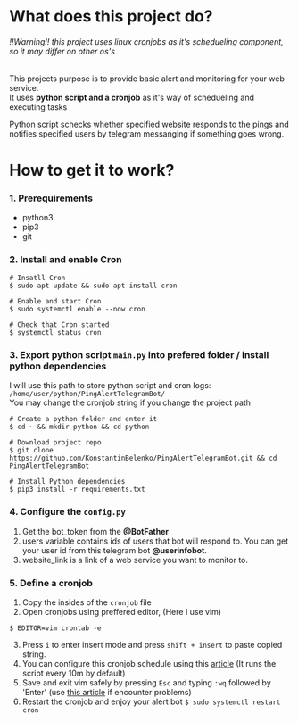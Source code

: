 # What does this project do?
###### !!Warning!! this project uses linux cronjobs as it's schedueling component, so it may differ on other os's

This projects purpose is to provide basic alert and monitoring for your web service. <br>
It uses **python script and a cronjob** as it's way of schedueling and executing tasks <br>

Python script schecks whether specified website responds to the pings and notifies specified users by telegram messanging if something goes wrong. <br>

# How to get it to work?

### 1. Prerequirements

* python3
* pip3
* git

### 2. Install and enable Cron
```
# Insatll Cron
$ sudo apt update && sudo apt install cron

# Enable and start Cron 
$ sudo systemctl enable --now cron

# Check that Cron started 
$ systemctl status cron
```

### 3. Export python script `main.py` into prefered folder / install python dependencies
I will use this path to store python script and cron logs: <br>
`/home/user/python/PingAlertTelegramBot/` <br>
You may change the cronjob string if you change the project path

```
# Create a python folder and enter it
$ cd ~ && mkdir python && cd python 

# Download project repo
$ git clone https://github.com/KonstantinBelenko/PingAlertTelegramBot.git && cd PingAlertTelegramBot

# Install Python dependencies
$ pip3 install -r requirements.txt
```
### 4. Configure the `config.py`
1. Get the bot_token from the **@BotFather**
2. users variable contains ids of users that bot will respond to. You can get your user id from this telegram bot **@userinfobot**.
3. website_link is a link of a web service you want to monitor to.

### 5. Define a cronjob
1. Copy the insides of the `cronjob` file <br>
2. Open cronjobs using preffered editor,  (Here I use vim)
```
$ EDITOR=vim crontab -e
```
3. Press `i` to enter insert mode and press `shift + insert` to paste copied string.
4. You can configure this cronjob schedule using this [article](https://linuxize.com/post/scheduling-cron-jobs-with-crontab/) (It runs the script every 10m by default)
5. Save and exit vim safely by pressing `Esc` and typing `:wq` followed by 'Enter' (use [this article](https://stackoverflow.com/questions/11828270/how-do-i-exit-the-vim-editor) if encounter problems)
6. Restart the cronjob and enjoy your alert bot
`$ sudo systemctl restart cron`
